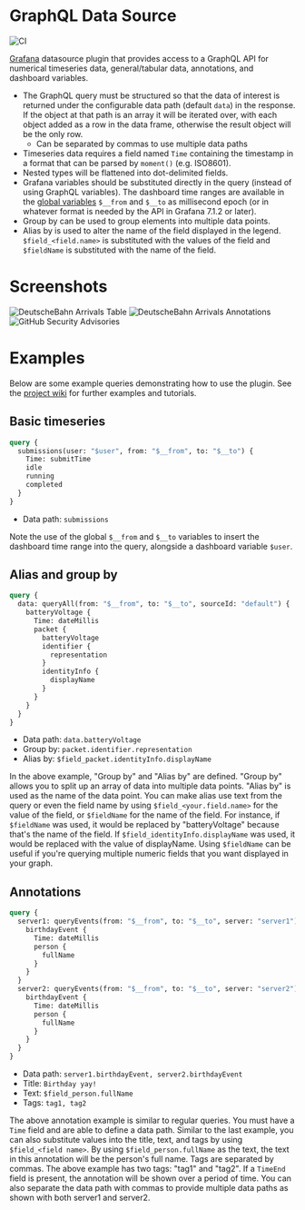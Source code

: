 # GraphQL Data Source

![CI](https://github.com/fifemon/graphql-datasource/workflows/CI/badge.svg)

[Grafana](https://grafana.com) datasource plugin that provides access to a
GraphQL API for numerical timeseries data, general/tabular data,
annotations, and dashboard variables.

- The GraphQL query must be structured so that the data of interest is returned
  under the configurable data path (default `data`) in the response. If the
  object at that path is an array it will be iterated over, with each object added
  as a row in the data frame, otherwise the result object will be the only row.
  - Can be separated by commas to use multiple data paths
- Timeseries data requires a field named `Time` containing the timestamp in a
  format that can be parsed by `moment()` (e.g. ISO8601).
- Nested types will be flattened into dot-delimited fields.
- Grafana variables should be substituted directly in the query (instead of
  using GraphQL variables). The dashboard time ranges are available in the
  [global variables](https://grafana.com/docs/grafana/latest/variables/variable-types/global-variables/)
  `$__from` and `$__to` as millisecond epoch (or in whatever format is needed by the API
  in Grafana 7.1.2 or later).
- Group by can be used to group elements into multiple data points.
- Alias by is used to alter the name of the field displayed in the legend.
  `$field_<field.name>` is substituted with the values of the field and
  `$fieldName` is substituted with the name of the field.

# Screenshots

![DeutscheBahn Arrivals Table](https://user-images.githubusercontent.com/1627510/90258294-f1bf2b00-de0d-11ea-8768-34b4ef37c125.png)
![DeutscheBahn Arrivals Annotations](https://user-images.githubusercontent.com/1627510/90258316-f8e63900-de0d-11ea-91eb-d40532d5b768.png)
![GitHub Security Advisories](https://user-images.githubusercontent.com/1627510/90258319-fbe12980-de0d-11ea-8ea2-c97bbc398aa4.png)

# Examples

Below are some example queries demonstrating how to use the plugin. See the
[project wiki](https://github.com/fifemon/graphql-datasource/wiki) for further
examples and tutorials.

## Basic timeseries

```graphql
query {
  submissions(user: "$user", from: "$__from", to: "$__to") {
    Time: submitTime
    idle
    running
    completed
  }
}
```

- Data path: `submissions`

Note the use of the global `$__from` and `$__to` variables to insert the
dashboard time range into the query, alongside a dashboard variable `$user`.

## Alias and group by

```graphql
query {
  data: queryAll(from: "$__from", to: "$__to", sourceId: "default") {
    batteryVoltage {
      Time: dateMillis
      packet {
        batteryVoltage
        identifier {
          representation
        }
        identityInfo {
          displayName
        }
      }
    }
  }
}
```

- Data path: `data.batteryVoltage`
- Group by: `packet.identifier.representation`
- Alias by: `$field_packet.identityInfo.displayName`

In the above example, "Group by" and "Alias by" are defined. "Group by" allows
you to split up an array of data into multiple data points. "Alias by" is used
as the name of the data point. You can make alias use text from the query or
even the field name by using `$field_<your.field.name>` for the value of the
field, or `$fieldName` for the name of the field. For instance, if `$fieldName`
was used, it would be replaced by "batteryVoltage" because that's the name of
the field. If `$field_identityInfo.displayName` was used, it would be replaced
with the value of displayName. Using `$fieldName` can be useful if you're
querying multiple numeric fields that you want displayed in your graph.

## Annotations

```graphql
query {
  server1: queryEvents(from: "$__from", to: "$__to", server: "server1") {
    birthdayEvent {
      Time: dateMillis
      person {
        fullName
      }
    }
  }
  server2: queryEvents(from: "$__from", to: "$__to", server: "server2") {
    birthdayEvent {
      Time: dateMillis
      person {
        fullName
      }
    }
  }
}
```

- Data path: `server1.birthdayEvent, server2.birthdayEvent`
- Title: `Birthday yay!`
- Text: `$field_person.fullName`
- Tags: `tag1, tag2`

The above annotation example is similar to regular queries. You must have a
`Time` field and are able to define a data path. Similar to the last example,
you can also substitute values into the title, text, and tags by using
`$field_<field name>`. By using `$field_person.fullName` as the text, the text
in this annotation will be the person's full name. Tags are separated by commas.
The above example has two tags: "tag1" and "tag2". If a `TimeEnd` field is
present, the annotation will be shown over a period of time. You can also
separate the data path with commas to provide multiple data paths as shown with
both server1 and server2.

